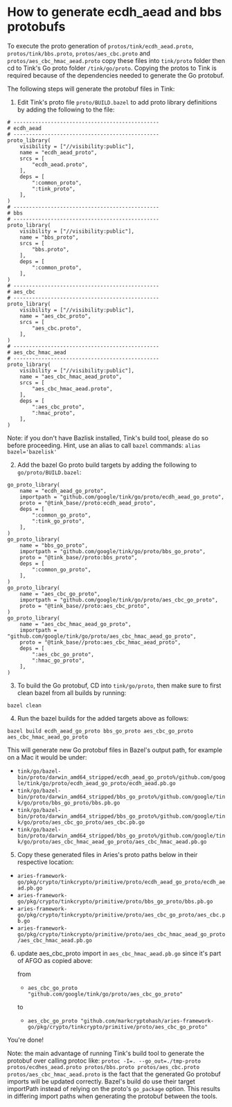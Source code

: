 # How to generate ecdh_aead and bbs protobufs

To execute the proto generation of `protos/tink/ecdh_aead.proto`, `protos/tink/bbs.proto`, `protos/aes_cbc.proto` and `protos/aes_cbc_hmac_aead.proto`
copy these files into `tink/proto` folder then cd to Tink's Go proto folder `/tink/go/proto`. Copying the protos to Tink is required because of
the dependencies needed to generate the Go protobuf. 

The following steps will generate the protobuf files in Tink:
1. Edit Tink's proto file `proto/BUILD.bazel` to add proto library definitions by adding the following to the file:
```
# -----------------------------------------------
# ecdh_aead
# -----------------------------------------------
proto_library(
    visibility = ["//visibility:public"],
    name = "ecdh_aead_proto",
    srcs = [
        "ecdh_aead.proto",
    ],
    deps = [
        ":common_proto",
        ":tink_proto",
    ],
)
# -----------------------------------------------
# bbs
# -----------------------------------------------
proto_library(
    visibility = ["//visibility:public"],
    name = "bbs_proto",
    srcs = [
        "bbs.proto",
    ],
    deps = [
        ":common_proto",
    ],
)
# -----------------------------------------------
# aes_cbc
# -----------------------------------------------
proto_library(
    visibility = ["//visibility:public"],
    name = "aes_cbc_proto",
    srcs = [
        "aes_cbc.proto",
    ],
)
# -----------------------------------------------
# aes_cbc_hmac_aead
# -----------------------------------------------
proto_library(
    visibility = ["//visibility:public"],
    name = "aes_cbc_hmac_aead_proto",
    srcs = [
        "aes_cbc_hmac_aead.proto",
    ],
    deps = [
        ":aes_cbc_proto",
        ":hmac_proto",
    ],
)
```
Note: if you don't have Bazlisk installed, Tink's build tool, please do so before proceeding. 
Hint, use an alias to call `bazel` commands: `alias bazel='bazelisk'`

2. Add the bazel Go proto build targets by adding the following to `go/proto/BUILD.bazel`:

```
go_proto_library(
    name = "ecdh_aead_go_proto",
    importpath = "github.com/google/tink/go/proto/ecdh_aead_go_proto",
    proto = "@tink_base//proto:ecdh_aead_proto",
    deps = [
        ":common_go_proto",
        ":tink_go_proto",
    ],
)
go_proto_library(
    name = "bbs_go_proto",
    importpath = "github.com/google/tink/go/proto/bbs_go_proto",
    proto = "@tink_base//proto:bbs_proto",
    deps = [
        ":common_go_proto",
    ],
)
go_proto_library(
    name = "aes_cbc_go_proto",
    importpath = "github.com/google/tink/go/proto/aes_cbc_go_proto",
    proto = "@tink_base//proto:aes_cbc_proto",
)
go_proto_library(
    name = "aes_cbc_hmac_aead_go_proto",
    importpath = "github.com/google/tink/go/proto/aes_cbc_hmac_aead_go_proto",
    proto = "@tink_base//proto:aes_cbc_hmac_aead_proto",
    deps = [
        ":aes_cbc_go_proto",
        ":hmac_go_proto",
    ],
)
```

3. To build the Go protobuf, CD into `tink/go/proto`, then make sure to first clean bazel from all builds by running:
```shell script
bazel clean
```

4. Run the bazel builds for the added targets above as follows:
```shell script
bazel build ecdh_aead_go_proto bbs_go_proto aes_cbc_go_proto aes_cbc_hmac_aead_go_proto
```
This will generate new Go protobuf files in Bazel's output path, for example on a Mac it would be under:
* `tink/go/bazel-bin/proto/darwin_amd64_stripped/ecdh_aead_go_proto%/github.com/google/tink/go/proto/ecdh_aead_go_proto/ecdh_aead.pb.go`
* `tink/go/bazel-bin/proto/darwin_amd64_stripped/bbs_go_proto%/github.com/google/tink/go/proto/bbs_go_proto/bbs.pb.go`
* `tink/go/bazel-bin/proto/darwin_amd64_stripped/bbs_go_proto%/github.com/google/tink/go/proto/aes_cbc_go_proto/aes_cbc.pb.go`
* `tink/go/bazel-bin/proto/darwin_amd64_stripped/bbs_go_proto%/github.com/google/tink/go/proto/aes_cbc_hmac_aead_go_proto/aes_cbc_hmac_aead.pb.go`

5. Copy these generated files in Aries's proto paths below in their respective location:
* `aries-framework-go/pkg/crypto/tinkcrypto/primitive/proto/ecdh_aead_go_proto/ecdh_aead.pb.go`
* `aries-framework-go/pkg/crypto/tinkcrypto/primitive/proto/bbs_go_proto/bbs.pb.go`
* `aries-framework-go/pkg/crypto/tinkcrypto/primitive/proto/aes_cbc_go_proto/aes_cbc.pb.go`
* `aries-framework-go/pkg/crypto/tinkcrypto/primitive/proto/aes_cbc_hmac_aead_go_proto/aes_cbc_hmac_aead.pb.go`

6. update aes_cbc_proto import in `aes_cbc_hmac_aead.pb.go` since it's part of AFGO as copied above:
   
    from   
    * `aes_cbc_go_proto "github.com/google/tink/go/proto/aes_cbc_go_proto"`
    
    to
    * `aes_cbc_go_proto "github.com/markcryptohash/aries-framework-go/pkg/crypto/tinkcrypto/primitive/proto/aes_cbc_go_proto"`

You're done!

Note: the main advantage of running Tink's build tool to generate the protobuf over calling protoc like:
`protoc -I=. --go_out=./tmp-proto protos/ecdhes_aead.proto protos/bbs.proto protos/aes_cbc.proto protos/aes_cbc_hmac_aead.proto` is the fact that the generated Go protobuf imports will be updated correctly.
Bazel's build do use their target importPath instead of relying on the proto's `go_package` option. This results in differing import paths when
generating the protobuf between the tools.
